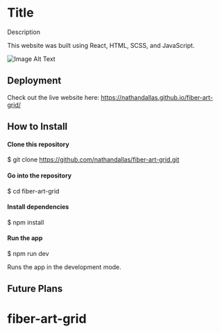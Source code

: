 # Title

Description

This website was built using React, HTML, SCSS, and JavaScript.

![Image Alt Text]()

## Deployment

Check out the live website here: https://nathandallas.github.io/fiber-art-grid/

## How to Install

#### Clone this repository

$ git clone https://github.com/nathandallas/fiber-art-grid.git

#### Go into the repository

$ cd fiber-art-grid

#### Install dependencies

$ npm install

#### Run the app

$ npm run dev

Runs the app in the development mode.

## Future Plans
# fiber-art-grid

